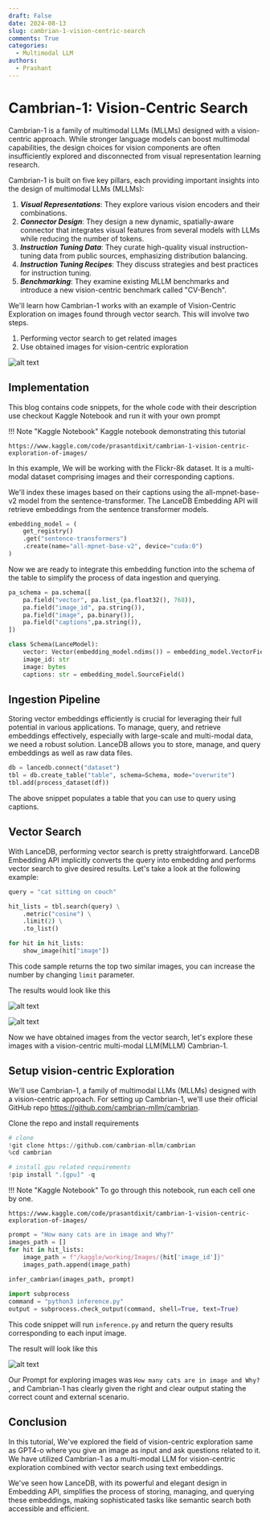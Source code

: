 ```yaml
---
draft: False
date: 2024-08-13
slug: cambrian-1-vision-centric-search
comments: True
categories:
  - Multimodal LLM
authors:
  - Prashant
---
```


# Cambrian-1: Vision-Centric Search

Cambrian-1 is a family of multimodal LLMs (MLLMs) designed with a vision-centric approach. While stronger language models can boost multimodal capabilities, the design choices for vision components are often insufficiently explored and disconnected from visual representation learning research.

Cambrian-1 is built on five key pillars, each providing important insights into the design of multimodal LLMs (MLLMs):

1. ***Visual Representations***: They explore various vision encoders and their combinations.
2. ***Connector Design***: They design a new dynamic, spatially-aware connector that integrates visual features from several models with LLMs while reducing the number of tokens.
3. ***Instruction Tuning Data***: They curate high-quality visual instruction-tuning data from public sources, emphasizing distribution balancing.
4. ***Instruction Tuning Recipes***: They discuss strategies and best practices for instruction tuning.
5. ***Benchmarking***: They examine existing MLLM benchmarks and introduce a new vision-centric benchmark called "CV-Bench".

We'll learn how Cambrian-1 works with an example of Vision-Centric Exploration on images found through vector search. This will involve two steps.
1. Performing vector search to get related images
2. Use obtained images for vision-centric exploration

![alt text](./img/cambrian/cambrian-result-1.png)

## Implementation
This blog contains code snippets, for the whole code with their description use checkout Kaggle Notebook and run it with your own prompt

!!! Note "Kaggle Notebook"
    Kaggle notebook demonstrating this tutorial

    https://www.kaggle.com/code/prasantdixit/cambrian-1-vision-centric-exploration-of-images/ 

In this example, We will be working with the Flickr-8k dataset. It is a multi-modal dataset comprising images and their corresponding captions.

We'll index these images based on their captions using the all-mpnet-base-v2 model from the sentence-transformer. The LanceDB Embedding API will retrieve embeddings from the sentence transformer models. 

```python
embedding_model = (
    get_registry()
    .get("sentence-transformers")
    .create(name="all-mpnet-base-v2", device="cuda:0")
)
```

Now we are ready to integrate this embedding function into the schema of the table to simplify the process of data ingestion and querying.

```python
pa_schema = pa.schema([
    pa.field("vector", pa.list_(pa.float32(), 768)),
    pa.field("image_id", pa.string()),
    pa.field("image", pa.binary()),
    pa.field("captions",pa.string()),
])

class Schema(LanceModel):
    vector: Vector(embedding_model.ndims()) = embedding_model.VectorField()
    image_id: str
    image: bytes
    captions: str = embedding_model.SourceField()
```

## Ingestion Pipeline
Storing vector embeddings efficiently is crucial for leveraging their full potential in various applications. To manage, query, and retrieve embeddings effectively, especially with large-scale and multi-modal data, we need a robust solution.
LanceDB allows you to store, manage, and query embeddings as well as raw data files.

```python
db = lancedb.connect("dataset")
tbl = db.create_table("table", schema=Schema, mode="overwrite")
tbl.add(process_dataset(df))
```

The above snippet populates a table that you can use to query using captions.

## Vector Search
With LanceDB, performing vector search is pretty straightforward. LanceDB Embedding API implicitly converts the query into embedding and performs vector search to give desired results. Let's take a look at the following example:

```python
query = "cat sitting on couch"

hit_lists = tbl.search(query) \
    .metric("cosine") \
    .limit(2) \
    .to_list()

for hit in hit_lists:
    show_image(hit["image"])
```

This code sample returns the top two similar images, you can increase the number by changing `limit` parameter. 

The results would look like this

![alt text](./img/cambrian/cambrian-result-2.png)

![alt text](./img/cambrian/cambrian-result-3.png)

Now we have obtained images from the vector search, let's explore these images with a vision-centric multi-modal LLM(MLLM) Cambrian-1.

## Setup vision-centric Exploration
We'll use Cambrian-1, a family of multimodal LLMs (MLLMs) designed with a vision-centric approach. For setting up Cambrian-1, we'll use their official GitHub repo https://github.com/cambrian-mllm/cambrian. 


Clone the repo and install requirements 
```python
# clone 
!git clone https://github.com/cambrian-mllm/cambrian
%cd cambrian

# install gpu related requirements
!pip install ".[gpu]" -q
```

!!! Note "Kaggle Notebook"
    To go through this notebook, run each cell one by one.

    https://www.kaggle.com/code/prasantdixit/cambrian-1-vision-centric-exploration-of-images/ 

```python
prompt = "How many cats are in image and Why?"
images_path = []
for hit in hit_lists:
    image_path = f"/kaggle/working/Images/{hit['image_id']}"
    images_path.append(image_path)
    
infer_cambrian(images_path, prompt)

import subprocess
command = "python3 inference.py"
output = subprocess.check_output(command, shell=True, text=True)
```

This code snippet will run `inference.py` and return the query results corresponding to each input image.

The result will look like this

![alt text](./img/cambrian/cambrian-result-4.png)

Our Prompt for exploring images was `How many cats are in image and Why?` , and Cambrian-1 has clearly given the right and clear output stating the correct count and external scenario.

## Conclusion
In this tutorial, We've explored the field of vision-centric exploration same as GPT4-o where you give an image as input and ask questions related to it. We have utilized Cambrian-1 as a multi-modal LLM for vision-centric exploration combined with vector search using text embeddings.

We've seen how LanceDB, with its powerful and elegant design in Embedding API, simplifies the process of storing, managing, and querying these embeddings, making sophisticated tasks like semantic search both accessible and efficient.
